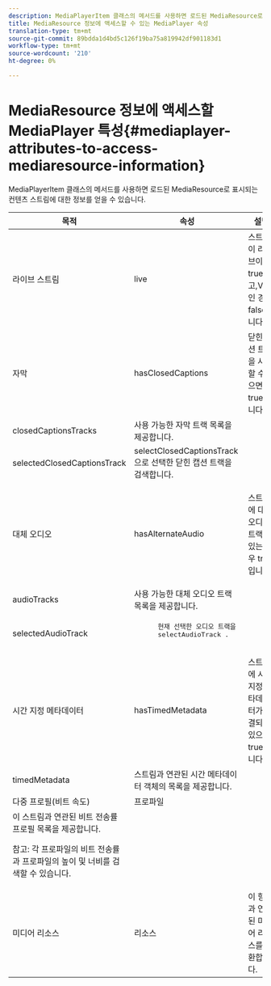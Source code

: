 ```yaml
---
description: MediaPlayerItem 클래스의 메서드를 사용하면 로드된 MediaResource로 표시되는 컨텐츠 스트림에 대한 정보를 얻을 수 있습니다.
title: MediaResource 정보에 액세스할 수 있는 MediaPlayer 속성
translation-type: tm+mt
source-git-commit: 89bdda1d4bd5c126f19ba75a819942df901183d1
workflow-type: tm+mt
source-wordcount: '210'
ht-degree: 0%

---
```



# MediaResource 정보에 액세스할 MediaPlayer 특성{#mediaplayer-attributes-to-access-mediaresource-information}

MediaPlayerItem 클래스의 메서드를 사용하면 로드된 MediaResource로 표시되는 컨텐츠 스트림에 대한 정보를 얻을 수 있습니다.

<table frame="all" colsep="1" rowsep="1" id="table_46225307CA5B4BB1869576E0B9141E38"> 
 <thead> 
  <tr rowsep="1"> 
   <th colname="1" class="entry"> 목적 </th> 
   <th colname="2" class="entry"> 속성 </th> 
   <th colname="3" class="entry"> 설명 </th> 
  </tr> 
 </thead>
 <tbody> 
  <tr rowsep="1"> 
   <td colname="1"> 라이브 스트림 </td> 
   <td colname="2"> <span class="codeph"> live  </span> </td> 
   <td colname="3"> 스트림이 라이브이면 true이고,VOD인 경우 false입니다. </td> 
  </tr> 
  <tr rowsep="1"> 
   <td colname="1" morerows="2"> 자막 </td> 
   <td colname="2"> <span class="codeph"> hasClosedCaptions  </span> </td> 
   <td colname="3"> 닫힌 캡션 트랙을 사용할 수 있으면 true입니다. </td> 
  </tr> 
  <tr rowsep="1"> 
   <td colname="2"> <span class="codeph"> closedCaptionsTracks  </span> </td> 
   <td colname="3"> 사용 가능한 자막 트랙 목록을 제공합니다. </td> 
  </tr> 
  <tr rowsep="1"> 
   <td colname="2"> <span class="codeph"> selectedClosedCaptionsTrack  </span> </td> 
   <td colname="3"> <span class="codeph"> selectClosedCaptionsTrack </span>으로 선택한 닫힌 캡션 트랙을 검색합니다. </td> 
  </tr> 
  <tr rowsep="1"> 
   <td colname="1" morerows="2"> 대체 오디오 </td> 
   <td colname="2"> <span class="codeph"> hasAlternateAudio  </span> </td> 
   <td colname="3"> <p>스트림에 대체 오디오 트랙이 있는 경우 true입니다. </p> </td> 
  </tr> 
  <tr rowsep="1"> 
   <td colname="2"> <span class="codeph"> audioTracks  </span> </td> 
   <td colname="3"> 사용 가능한 대체 오디오 트랙 목록을 제공합니다. </td> 
  </tr> 
  <tr rowsep="1"> 
   <td colname="2"> <span class="codeph"> selectedAudioTrack  </span> </td> 
   <td colname="3"> 
    <pre>
      현재 선택한 오디오 트랙을 
     <span class="codeph"> selectAudioTrack </span>. 
    </pre> </td> 
  </tr> 
  <tr rowsep="1"> 
   <td colname="1" morerows="1"> 시간 지정 메타데이터 </td> 
   <td colname="2"> <span class="codeph"> hasTimedMetadata  </span> </td> 
   <td colname="3"> 스트림에 시간 지정 메타데이터가 연결되어 있으면 true입니다. </td> 
  </tr> 
  <tr rowsep="1"> 
   <td colname="2"> <span class="codeph"> timedMetadata  </span> </td> 
   <td colname="3"> 스트림과 연관된 시간 메타데이터 객체의 목록을 제공합니다. </td> 
  </tr> 
  <tr rowsep="1"> 
   <td colname="1" morerows="1"> 다중 프로필(비트 속도) </td> 
   <td colname="2" morerows="1"> <span class="codeph"> 프로파일  </span> </td> 
   <td colname="3"> </td> 
  </tr> 
  <tr rowsep="1"> 
   <td colname="3"> 이 스트림과 연관된 비트 전송률 프로필 목록을 제공합니다. <p>참고: 각 프로파일의 비트 전송률과 프로파일의 높이 및 너비를 검색할 수 있습니다. </p> </td> 
  </tr> 
  <tr rowsep="1"> 
   <td colname="1"> 미디어 리소스 </td> 
   <td colname="2"> <span class="codeph"> 리소스  </span> </td> 
   <td colname="3"> 이 항목과 연결된 미디어 리소스를 반환합니다. </td> 
  </tr> 
 </tbody> 
</table>


